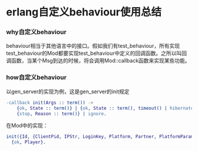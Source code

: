 # erlang自定义behaviour使用总结

### why自定义behaviour
behaviour相当于其他语言中的接口。假如我们有test_behaviour，所有实现test_behaviour的Mod都要实现test_behaviour中定义的回调函数。之所以叫回调函数，当某个Msg到达的时候，将会调用Mod::callback函数来实现某些功能。

### how自定义behaviour
以gen_server的实现为例，这是gen_server的init规定
``` erlang
-callback init(Args :: term()) ->
    {ok, State :: term()} | {ok, State :: term(), timeout() | hibernate | {continue, term()}} |
    {stop, Reason :: term()} | ignore.
```
在Mod中的实现：
``` erlang
init({Id, {ClientPid, IPStr, LoginKey, Platform, Partner, PlatformParams}} = Args) ->
  {ok, Player}.
```